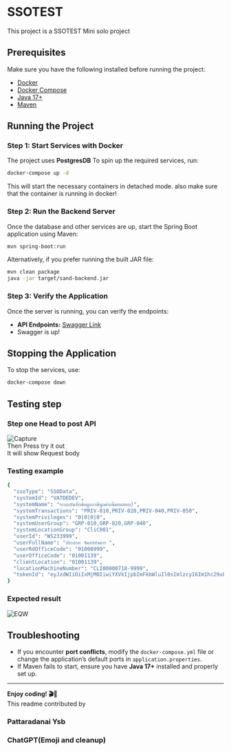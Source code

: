 # SSOTEST

This project is a SSOTEST Mini solo project

## Prerequisites

Make sure you have the following installed before running the project:

- [Docker](https://www.docker.com/get-started)
- [Docker Compose](https://docs.docker.com/compose/install/)
- [Java 17+](https://adoptium.net/)
- [Maven](https://maven.apache.org/download.cgi)

## Running the Project

### Step 1: Start Services with Docker

The project uses **PostgresDB** To spin up the required services, run:

```sh
docker-compose up -d
```

This will start the necessary containers in detached mode.
also make sure that the container is running in docker!

### Step 2: Run the Backend Server

Once the database and other services are up, start the Spring Boot application using Maven:

```sh
mvn spring-boot:run
```

Alternatively, if you prefer running the built JAR file:

```sh
mvn clean package
java -jar target/sand-backend.jar
```

### Step 3: Verify the Application

Once the server is running, you can verify the endpoints:
- **API Endpoints:** [Swagger Link](http://localhost:8080/swagger-ui/index.html)
- Swagger is up!

## Stopping the Application

To stop the services, use:

```sh
docker-compose down
```

## Testing step
### Step one Head to post API
![Capture](https://github.com/user-attachments/assets/af651562-63a3-4132-a869-d1e5a5a920e0)
<br>
Then Press try it out<br>
It will show Request body<br>
### Testing example
```sh
{
  "ssoType": "SSOData",
  "systemId": "VATDEDEV",
  "systemName": "ระบบบันทึกข้อมูลภาษีมูลค่าเพิ่มทดสอบ)",
  "systemTransactions": "PRIV-010,PRIV-020,PRIV-040,PRIV-050",
  "systemPrivileges": "0|0|0|0",
  "systemUserGroup": "GRP-010,GRP-020,GRP-040",
  "systemLocationGroup": "CliC001",
  "userId": "WS233999",
  "userFullName": "ประสาท จันทร์อังคาร ",
  "userRdOfficeCode": "01000999",
  "userOfficeCode": "01001139",
  "clientLocation": "01001139",
  "locationMachineNumber": "CLI00000718-9999",
  "tokenId": "eyJzdWIiOiIxMjM0IiwiYXVkIjpbImFkbWluIl0sImlzcyI6Im1hc29uLm1ldGFtdWcubmV0IiwiZXhwIjoxNTc0NTEyNzY1LCJpYXQiOjE1NjY3MzY3NjUsImp0aSI6ImY3YmZlMzNmLTdiZjctNGViNC04ZTU5LTk5MTc5OWI1ZWI4YSJ9"
}

```
### Expected result
![EQW](https://github.com/user-attachments/assets/e12bc79d-ab97-4bb0-8df2-c80d54386014)

## Troubleshooting
- If you encounter **port conflicts**, modify the `docker-compose.yml` file or change the application’s default ports in `application.properties`.
- If Maven fails to start, ensure you have **Java 17+** installed and properly set up.
---

**Enjoy coding! 🎬🍿** <br>
This readme contributed by 
### Pattaradanai Ysb
### ChatGPT(Emoji and cleanup)
